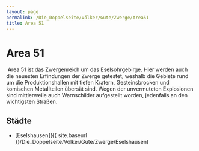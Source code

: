 ```yaml
---
layout: page
permalink: /Die_Doppelseite/Völker/Gute/Zwerge/Area51
title: Area 51
---
```


# Area 51

<img alt="" src="{{ site.baseurl }}/assets/images/wappen/nrm/area51.jpg" />
Area 51 ist das Zwergenreich um das Eselsohrgebirge. Hier werden auch die neuesten Erfindungen der Zwerge getestet, weshalb die Gebiete rund um die Produktionshallen mit tiefen Kratern, Gesteinsbrocken und komischen Metallteilen übersät sind. Wegen der unvermuteten Explosionen sind mittlerweile auch Warnschilder aufgestellt worden, jedenfalls an den wichtigsten Straßen.

## Städte

- [Eselshausen]({{ site.baseurl }}/Die_Doppelseite/Völker/Gute/Zwerge/Eselshausen)

